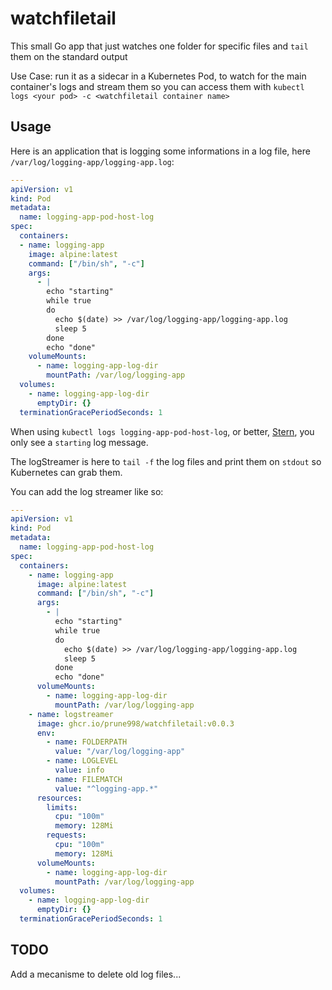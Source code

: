 # watchfiletail

This small Go app that just watches one folder for specific files and `tail` them on the standard output

Use Case: run it as a sidecar in a Kubernetes Pod, to watch for the main container's logs and stream them so you can access them with `kubectl logs <your pod> -c <watchfiletail container name>`


## Usage

Here is an application that is logging some informations in a log file, here `/var/log/logging-app/logging-app.log`:

```yaml
---
apiVersion: v1
kind: Pod
metadata:
  name: logging-app-pod-host-log
spec:
  containers:
  - name: logging-app
    image: alpine:latest
    command: ["/bin/sh", "-c"]
    args:
      - |
        echo "starting"
        while true
        do
          echo $(date) >> /var/log/logging-app/logging-app.log
          sleep 5
        done
        echo "done"
    volumeMounts:
      - name: logging-app-log-dir
        mountPath: /var/log/logging-app
  volumes:
    - name: logging-app-log-dir
      emptyDir: {}
  terminationGracePeriodSeconds: 1
```

When using `kubectl logs logging-app-pod-host-log`, or better, [Stern](https://github.com/stern/stern), you only see a `starting` log message.

The logStreamer is here to `tail -f` the log files and print them on `stdout` so Kubernetes can grab them.

You can add the log streamer like so:

```yaml
---
apiVersion: v1
kind: Pod
metadata:
  name: logging-app-pod-host-log
spec:
  containers:
    - name: logging-app
      image: alpine:latest
      command: ["/bin/sh", "-c"]
      args:
        - |
          echo "starting"
          while true
          do
            echo $(date) >> /var/log/logging-app/logging-app.log
            sleep 5
          done
          echo "done"
      volumeMounts:
        - name: logging-app-log-dir
          mountPath: /var/log/logging-app
    - name: logstreamer
      image: ghcr.io/prune998/watchfiletail:v0.0.3
      env:
        - name: FOLDERPATH
          value: "/var/log/logging-app"
        - name: LOGLEVEL
          value: info
        - name: FILEMATCH
          value: "^logging-app.*"
      resources:
        limits:
          cpu: "100m"
          memory: 128Mi
        requests:
          cpu: "100m"
          memory: 128Mi
      volumeMounts:
        - name: logging-app-log-dir
          mountPath: /var/log/logging-app
  volumes:
    - name: logging-app-log-dir
      emptyDir: {}
  terminationGracePeriodSeconds: 1
```

## TODO

Add a mecanisme to delete old log files...